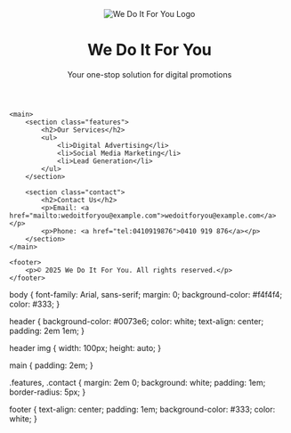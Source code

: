 <!DOCTYPE html>
<html lang="en">
<head>
    <meta charset="UTF-8">
    <meta name="viewport" content="width=device-width, initial-scale=1.0">
    <title>We Do It For You</title>
    <link rel="stylesheet" href="style.css">
</head>
<body>
    <header>
        <img src="images/logo.png" alt="We Do It For You Logo">
        <h1>We Do It For You</h1>
        <p>Your one-stop solution for digital promotions</p>
    </header>

    <main>
        <section class="features">
            <h2>Our Services</h2>
            <ul>
                <li>Digital Advertising</li>
                <li>Social Media Marketing</li>
                <li>Lead Generation</li>
            </ul>
        </section>

        <section class="contact">
            <h2>Contact Us</h2>
            <p>Email: <a href="mailto:wedoitforyou@example.com">wedoitforyou@example.com</a></p>
            <p>Phone: <a href="tel:0410919876">0410 919 876</a></p>
        </section>
    </main>

    <footer>
        <p>© 2025 We Do It For You. All rights reserved.</p>
    </footer>
</body>
</html>
body {
    font-family: Arial, sans-serif;
    margin: 0;
    background-color: #f4f4f4;
    color: #333;
}

header {
    background-color: #0073e6;
    color: white;
    text-align: center;
    padding: 2em 1em;
}

header img {
    width: 100px;
    height: auto;
}

main {
    padding: 2em;
}

.features, .contact {
    margin: 2em 0;
    background: white;
    padding: 1em;
    border-radius: 5px;
}

footer {
    text-align: center;
    padding: 1em;
    background-color: #333;
    color: white;
}
